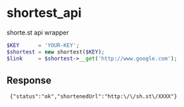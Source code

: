# shortest_api 
shorte.st api wrapper

```php
$KEY      = 'YOUR-KEY';
$shortest = new shortest($KEY);
$link     = $shortest->__get('http://www.google.com');
```
## Response

```
 {"status":"ok","shortenedUrl":"http:\/\/sh.st\/XXXX"}
```

